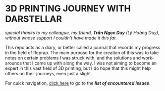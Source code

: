 # 3D PRINTING JOURNEY WITH DARSTELLAR

*special thanks to my colleague, my friend, ***Trần Ngọc Duy*** (Lý Hoàng Duy), without whose support I couldn't have made it this far.*

This repo acts as a diary, or better called a journal that records my progress in the field of Reprap. The main purpose for the creation of this was to take notes on certain problems I was struck with, and the solutions and work-arounds that I came up with along the way. I was not aiming to become an expert in this vast field of 3D printing, but I do hope that this might help others on their journeys, even just a slight.

For quick navigation, [click here](ENCOUNTERED_ISSUES.md) to go to the ***list of encountered issues***.